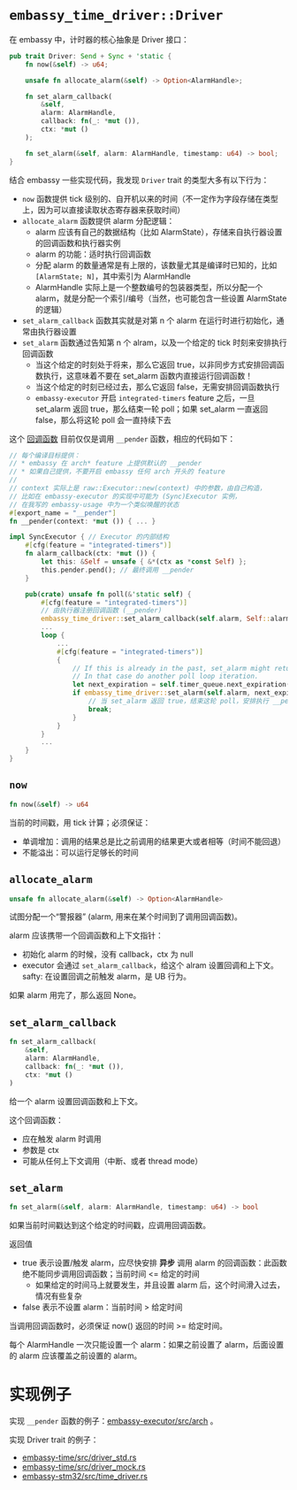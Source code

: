 # `embassy_time_driver::Driver`

在 embassy 中，计时器的核心抽象是 Driver 接口：

```rust
pub trait Driver: Send + Sync + 'static {
    fn now(&self) -> u64;

    unsafe fn allocate_alarm(&self) -> Option<AlarmHandle>;

    fn set_alarm_callback(
        &self,
        alarm: AlarmHandle,
        callback: fn(_: *mut ()),
        ctx: *mut ()
    );

    fn set_alarm(&self, alarm: AlarmHandle, timestamp: u64) -> bool;
}
```

结合 embassy 一些实现代码，我发现 `Driver` trait 的类型大多有以下行为：
* `now` 函数提供 tick 级别的、自开机以来的时间（不一定作为字段存储在类型上，因为可以直接读取状态寄存器来获取时间）
* `allocate_alarm` 函数提供 alarm 分配逻辑：
  * alarm 应该有自己的数据结构（比如 AlarmState），存储来自执行器设置的回调函数和执行器实例
  * alarm 的功能：适时执行回调函数
  * 分配 alarm 的数量通常是有上限的，该数量尤其是编译时已知的，比如 `[AlarmState; N]`，其中索引为 AlarmHandle 
  * AlarmHandle 实际上是一个整数编号的包装器类型，所以分配一个 alarm，就是分配一个索引/编号（当然，也可能包含一些设置 AlarmState 的逻辑）
* `set_alarm_callback` 函数其实就是对第 n 个 alarm 在运行时进行初始化，通常由执行器设置
* `set_alarm` 函数通过告知第 n 个 alram，以及一个给定的 tick 时刻来安排执行回调函数
  * 当这个给定的时刻处于将来，那么它返回 true，以非同步方式安排回调函数执行，这意味着不要在 set_alarm 函数内直接运行回调函数！
  * 当这个给定的时刻已经过去，那么它返回 false，无需安排回调函数执行
  * `embassy-executor` 开启 `integrated-timers` feature 之后，一旦 set_alarm 返回 true，那么结束一轮 poll；如果 set_alarm 
    一直返回 false，那么将这轮 poll 会一直持续下去

这个 [回调函数] 目前仅仅是调用 `__pender` 函数，相应的代码如下：

[回调函数]: https://github.com/embassy-rs/embassy/blob/74739997bd70d3c23b5c58d25aa5c9ba4db55f35/embassy-executor/src/raw/mod.rs#L359

```rust
// 每个编译目标提供：
// * embassy 在 arch* feature 上提供默认的 __pender
// * 如果自己提供，不要开启 embassy 任何 arch 开头的 feature
//
// context 实际上是 raw::Executor::new(context) 中的参数，由自己构造，
// 比如在 embassy-executor 的实现中可能为 (Sync)Executor 实例，
// 在我写的 embassy-usage 中为一个类似唤醒的状态
#[export_name = "__pender"]
fn __pender(context: *mut ()) { ... } 

impl SyncExecutor { // Executor 的内部结构
    #[cfg(feature = "integrated-timers")]
    fn alarm_callback(ctx: *mut ()) {
        let this: &Self = unsafe { &*(ctx as *const Self) };
        this.pender.pend(); // 最终调用 __pender
    }

    pub(crate) unsafe fn poll(&'static self) {
        #[cfg(feature = "integrated-timers")]
        // 由执行器注册回调函数 (__pender)
        embassy_time_driver::set_alarm_callback(self.alarm, Self::alarm_callback, self as *const _ as *mut ());
        ...
        loop {
            ...
            #[cfg(feature = "integrated-timers")]
            {
                // If this is already in the past, set_alarm might return false
                // In that case do another poll loop iteration.
                let next_expiration = self.timer_queue.next_expiration();
                if embassy_time_driver::set_alarm(self.alarm, next_expiration) {
                    // 当 set_alarm 返回 true，结束这轮 poll，安排执行 __pender
                    break;
                }
            }
        }
        ...
    }
}
```

## `now`

```rust
fn now(&self) -> u64
```

当前的时间戳，用 tick 计算；必须保证：
* 单调增加：调用的结果总是比之前调用的结果更大或者相等（时间不能回退）
* 不能溢出：可以运行足够长的时间

## `allocate_alarm`

```rust
unsafe fn allocate_alarm(&self) -> Option<AlarmHandle>
```

试图分配一个“警报器” (alarm, 用来在某个时间到了调用回调函数)。

alarm 应该携带一个回调函数和上下文指针：
* 初始化 alarm 的时候，没有 callback，ctx 为 null
* executor 会通过 `set_alarm_callback`，给这个 alram 设置回调和上下文。
  safty: 在设置回调之前触发 alarm，是 UB 行为。

如果 alarm 用完了，那么返回 None。

## `set_alarm_callback`

```rust
fn set_alarm_callback(
    &self,
    alarm: AlarmHandle,
    callback: fn(_: *mut ()),
    ctx: *mut ()
)
```
给一个 alarm 设置回调函数和上下文。

这个回调函数：
* 应在触发 alarm 时调用
* 参数是 ctx
* 可能从任何上下文调用（中断、或者 thread mode）

## `set_alarm`

```rust
fn set_alarm(&self, alarm: AlarmHandle, timestamp: u64) -> bool
```

如果当前时间戳达到这个给定的时间戳，应调用回调函数。

返回值
* true 表示设置/触发 alarm，应尽快安排 **异步** 调用 alarm 的回调函数：此函数绝不能同步调用回调函数；当前时间 <= 给定的时间
  * 如果给定的时间马上就要发生，并且设置 alarm 后，这个时间滑入过去，情况有些复杂
* false 表示不设置 alarm：当前时间 > 给定时间

当调用回调函数时，必须保证 now() 返回的时间 >= 给定时间。

每个 AlarmHandle 一次只能设置一个 alarm：如果之前设置了 alarm，后面设置的 alarm 应该覆盖之前设置的 alarm。

# 实现例子

实现 `__pender` 函数的例子：[embassy-executor/src/arch](https://github.com/embassy-rs/embassy/tree/74739997bd70d3c23b5c58d25aa5c9ba4db55f35/embassy-executor/src/arch) 。

实现 Driver trait 的例子：

* [embassy-time/src/driver_std.rs](https://github.com/embassy-rs/embassy/blob/74739997bd70d3c23b5c58d25aa5c9ba4db55f35/embassy-time/src/driver_std.rs#L115)
* [embassy-time/src/driver_mock.rs](https://github.com/embassy-rs/embassy/blob/74739997bd70d3c23b5c58d25aa5c9ba4db55f35/embassy-time/src/driver_mock.rs#L81)
* [embassy-stm32/src/time_driver.rs](https://github.com/embassy-rs/embassy/blob/74739997bd70d3c23b5c58d25aa5c9ba4db55f35/embassy-stm32/src/time_driver.rs#L518)

